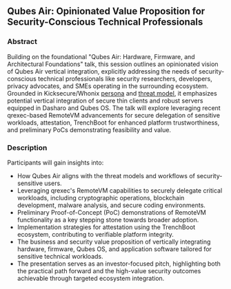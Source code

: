 ## Qubes Air: Opinionated Value Proposition for Security-Conscious Technical Professionals

### Abstract

Building on the foundational "Qubes Air: Hardware, Firmware, and Architectural
Foundations" talk, this session outlines an opinionated vision of Qubes Air
vertical integration, explicitly addressing the needs of security-conscious
technical professionals like security researchers, developers, privacy
advocates, and SMEs operating in the surrounding ecosystem. Grounded in
Kicksecure/Whonix
[persona](https://github.com/3mdeb/verified-boot/blob/master/threat-model-persona.md)
and [threat
model](https://github.com/3mdeb/verified-boot/blob/master/threat-model.md), it
emphasizes potential vertical integration of secure thin clients and robust
servers equipped in Dasharo and Qubes OS. The talk will explore leveraging
recent qrexec-based RemoteVM advancements for secure delegation of sensitive
workloads, attestation, TrenchBoot for enhanced platform trustworthiness, and
preliminary PoCs demonstrating feasibility and value.

### Description

Participants will gain insights into:
* How Qubes Air aligns with the threat models and workflows of
security-sensitive users.
* Leveraging qrexec's RemoteVM capabilities to securely delegate critical
workloads, including cryptographic operations, blockchain development, malware
analysis, and secure coding environments.
* Preliminary Proof-of-Concept (PoC) demonstrations of RemoteVM functionality
as a key stepping stone towards broader adoption.
* Implementation strategies for attestation using the TrenchBoot ecosystem,
contributing to verifiable platform integrity.
* The business and security value proposition of vertically integrating
hardware, firmware, Qubes OS, and application software tailored for sensitive
technical workloads.
* The presentation serves as an investor-focused pitch, highlighting both the
practical path forward and the high-value security outcomes achievable through
targeted ecosystem integration.
